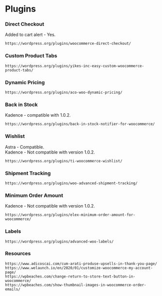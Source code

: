 # Plugins
### Direct Checkout
Added to cart alert - Yes.
```
https://wordpress.org/plugins/woocommerce-direct-checkout/
```
### Custom Product Tabs
```
https://wordpress.org/plugins/yikes-inc-easy-custom-woocommerce-product-tabs/
```

### Dynamic Pricing
```
https://wordpress.org/plugins/aco-woo-dynamic-pricing/
```
### Back in Stock
Kadence - compatible with 1.0.2.
```
https://wordpress.org/plugins/back-in-stock-notifier-for-woocommerce/
```

### Wishlist
Astra - Compatible.<br/>
Kadence - Not compatible with version 1.0.2.
```
https://wordpress.org/plugins/ti-woocommerce-wishlist/
```

### Shipment Tracking
```
https://wordpress.org/plugins/woo-advanced-shipment-tracking/
```

### Minimum Order Amount
Kadence - Not compatible with version 1.0.2.
```
https://wordpress.org/plugins/elex-minimum-order-amount-for-woocommerce/
```
### Labels
```
https://wordpress.org/plugins/advanced-woo-labels/
```

### Resources
```
https://www.adicoscai.com/cum-arati-produse-upsells-in-thank-you-page/
https://www.welaunch.io/en/2020/01/customize-woocommerce-my-account-page/
https://wpbeaches.com/change-return-to-store-text-button-in-woocommerce/
https://wpbeaches.com/show-thumbnail-images-in-woocommerce-order-emails/
```
